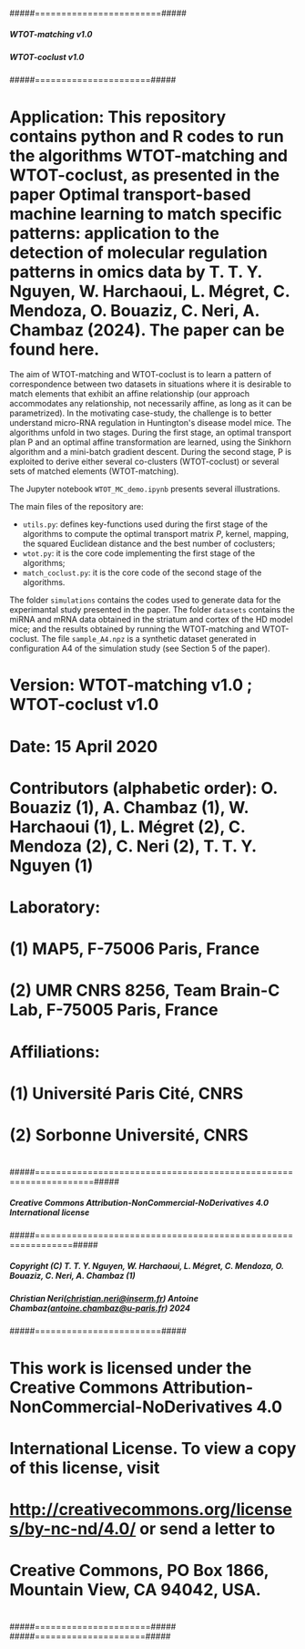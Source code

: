 #####========================#####
#####        WTOT-matching v1.0 #####
#####        WTOT-coclust v1.0       #####
#####======================#####
# Application: This repository contains python and R codes to run the algorithms WTOT-matching and WTOT-coclust, as presented in the paper Optimal transport-based machine learning to match specific patterns: application to the detection of molecular regulation patterns in omics data by T. T. Y. Nguyen, W. Harchaoui, L. Mégret, C. Mendoza, O. Bouaziz, C. Neri, A. Chambaz (2024). The paper can be found here.
The aim of WTOT-matching and WTOT-coclust is to learn a pattern of correspondence between two datasets in situations where it is desirable to match elements that exhibit an affine relationship (our approach accommodates any relationship, not necessarily affine, as long as it can be parametrized). In the motivating case-study, the challenge is to better understand micro-RNA regulation in Huntington's disease model mice.
The algorithms unfold in two stages. During the first stage, an optimal transport plan P and an optimal affine transformation are learned, using the Sinkhorn algorithm and a mini-batch gradient descent. During the second stage, P is exploited to derive either several co-clusters (WTOT-coclust) or several sets of matched elements (WTOT-matching).

The Jupyter notebook `WTOT_MC_demo.ipynb` presents several illustrations. 

The main files of the repository are:
- `utils.py`: defines key-functions used during the first stage of the algorithms to compute the optimal transport matrix *P*, kernel, mapping, the squared Euclidean distance and the best number of coclusters;
- `wtot.py`: it is the core code implementing the first stage of the algorithms;
- `match_coclust.py`: it is the core code of the second stage of the algorithms. 

The folder `simulations` contains the codes used to generate data for the experimantal study presented in the paper. The folder `datasets` contains the miRNA and mRNA data obtained in the striatum and cortex of the HD model mice; and the results obtained by running the WTOT-matching and WTOT-coclust. The file `sample_A4.npz` is a synthetic dataset generated in configuration A4 of the simulation study (see Section 5 of the paper). 

#
# Version: WTOT-matching v1.0 ; WTOT-coclust v1.0
# Date: 15 April 2020
#
# Contributors (alphabetic order): O. Bouaziz (1), A. Chambaz (1), W. Harchaoui (1), L. Mégret (2), C. Mendoza (2), C. Neri (2), T. T. Y. Nguyen (1) #
# Laboratory:
#   (1) MAP5, F-75006 Paris, France
#   (2) UMR CNRS 8256, Team Brain-C Lab, F-75005 Paris, France
#
# Affiliations:
#   (1) Université Paris Cité, CNRS
#   (2) Sorbonne Université, CNRS
#
#####=================================================================#####
#####       Creative Commons Attribution-NonCommercial-NoDerivatives 4.0 International license          #####
#####=============================================================#####
#####               Copyright (C) T. T. Y. Nguyen, W. Harchaoui, L. Mégret, C. Mendoza, O. Bouaziz, C. Neri, A. Chambaz (1) #####
#####                       Christian Neri(christian.neri@inserm.fr) Antoine Chambaz(antoine.chambaz@u-paris.fr) 2024                               #####
#####========================#####
#      
#      This work is licensed under the Creative Commons Attribution-NonCommercial-NoDerivatives 4.0 
#      International License. To view a copy of this license, visit 
#      http://creativecommons.org/licenses/by-nc-nd/4.0/ or send a letter to 
#      Creative Commons, PO Box 1866, Mountain View, CA 94042, USA.
#      
#####======================#####
#####=====================#####





